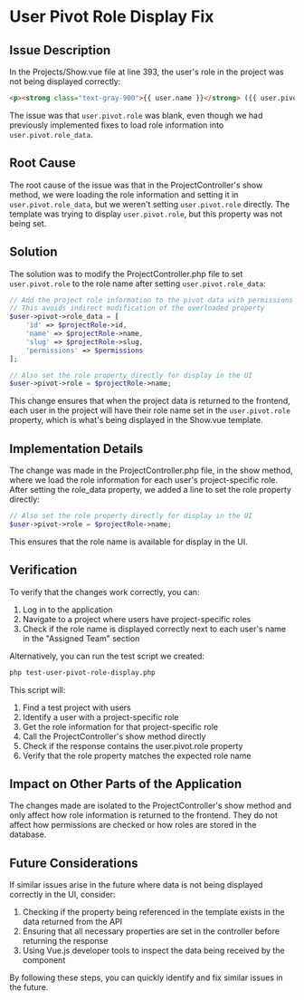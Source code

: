 # User Pivot Role Display Fix

## Issue Description

In the Projects/Show.vue file at line 393, the user's role in the project was not being displayed correctly:

```html
<p><strong class="text-gray-900">{{ user.name }}</strong> ({{ user.pivot.role }})</p>
```

The issue was that `user.pivot.role` was blank, even though we had previously implemented fixes to load role information into `user.pivot.role_data`.

## Root Cause

The root cause of the issue was that in the ProjectController's show method, we were loading the role information and setting it in `user.pivot.role_data`, but we weren't setting `user.pivot.role` directly. The template was trying to display `user.pivot.role`, but this property was not being set.

## Solution

The solution was to modify the ProjectController.php file to set `user.pivot.role` to the role name after setting `user.pivot.role_data`:

```php
// Add the project role information to the pivot data with permissions included
// This avoids indirect modification of the overloaded property
$user->pivot->role_data = [
    'id' => $projectRole->id,
    'name' => $projectRole->name,
    'slug' => $projectRole->slug,
    'permissions' => $permissions
];

// Also set the role property directly for display in the UI
$user->pivot->role = $projectRole->name;
```

This change ensures that when the project data is returned to the frontend, each user in the project will have their role name set in the `user.pivot.role` property, which is what's being displayed in the Show.vue template.

## Implementation Details

The change was made in the ProjectController.php file, in the show method, where we load the role information for each user's project-specific role. After setting the role_data property, we added a line to set the role property directly:

```php
// Also set the role property directly for display in the UI
$user->pivot->role = $projectRole->name;
```

This ensures that the role name is available for display in the UI.

## Verification

To verify that the changes work correctly, you can:

1. Log in to the application
2. Navigate to a project where users have project-specific roles
3. Check if the role name is displayed correctly next to each user's name in the "Assigned Team" section

Alternatively, you can run the test script we created:

```bash
php test-user-pivot-role-display.php
```

This script will:
1. Find a test project with users
2. Identify a user with a project-specific role
3. Get the role information for that project-specific role
4. Call the ProjectController's show method directly
5. Check if the response contains the user.pivot.role property
6. Verify that the role property matches the expected role name

## Impact on Other Parts of the Application

The changes made are isolated to the ProjectController's show method and only affect how role information is returned to the frontend. They do not affect how permissions are checked or how roles are stored in the database.

## Future Considerations

If similar issues arise in the future where data is not being displayed correctly in the UI, consider:

1. Checking if the property being referenced in the template exists in the data returned from the API
2. Ensuring that all necessary properties are set in the controller before returning the response
3. Using Vue.js developer tools to inspect the data being received by the component

By following these steps, you can quickly identify and fix similar issues in the future.

